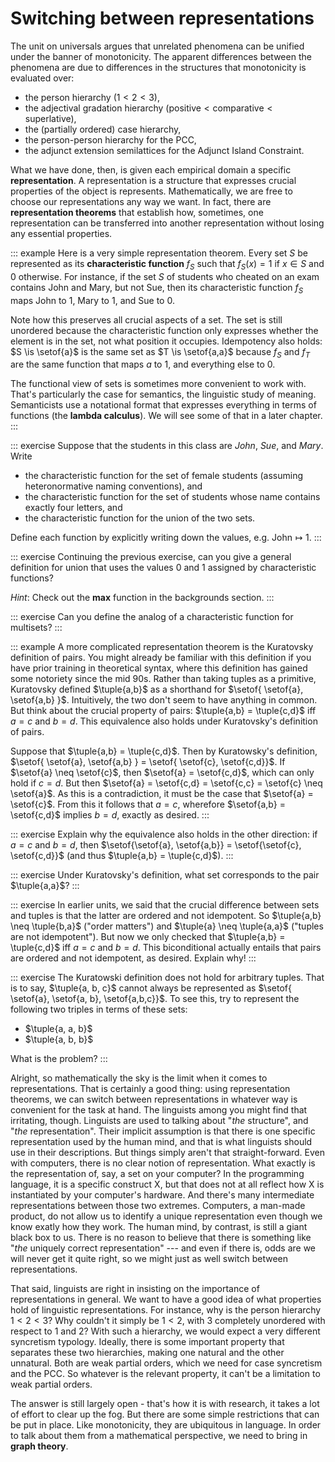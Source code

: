 # Switching between representations

The unit on universals argues that unrelated phenomena can be unified under the banner of monotonicity.
The apparent differences between the phenomena are due to differences in the structures that monotonicity is evaluated over:

- the person hierarchy ($1 < 2 < 3$),
- the adjectival gradation hierarchy ($\text{positive} < \text{comparative} < \text{superlative}$),
- the (partially ordered) case hierarchy,
- the person-person hierarchy for the PCC,
- the adjunct extension semilattices for the Adjunct Island Constraint.

What we have done, then, is given each empirical domain a specific **representation**.
A representation is a structure that expresses crucial properties of the object is represents.
Mathematically, we are free to choose our representations any way we want.
In fact, there are **representation theorems** that establish how, sometimes, one representation can be transferred into another representation without losing any essential properties.

::: example
Here is a very simple representation theorem.
Every set $S$ be represented as its **characteristic function** $f_S$ such that $f_S(x) = 1$ if $x \in S$ and $0$ otherwise.
For instance, if the set $S$ of students who cheated on an exam contains John and Mary, but not Sue, then its characteristic function $f_S$ maps John to $1$, Mary to $1$, and Sue to $0$.

Note how this preserves all crucial aspects of a set.
The set is still unordered because the characteristic function only expresses whether the element is in the set, not what position it occupies.
Idempotency also holds: $S \is \setof{a}$ is the same set as $T \is \setof{a,a}$ because $f_S$ and $f_T$ are the same function that maps $a$ to $1$, and everything else to $0$.

The functional view of sets is sometimes more convenient to work with.
That's particularly the case for semantics, the linguistic study of meaning.
Semanticists use a notational format that expresses everything in terms of functions (the **lambda calculus**).
We will see some of that in a later chapter.
:::

::: exercise
Suppose that the students in this class are
*John*,
*Sue*, and
*Mary*.
Write

- the characteristic function for the set of female students (assuming heteronormative naming conventions), and 
- the characteristic function for the set of students whose name contains exactly four letters, and
- the characteristic function for the union of the two sets.

Define each function by explicitly writing down the values, e.g. $\text{John} \mapsto 1$.
:::

::: exercise
Continuing the previous exercise, can you give a general definition for union that uses the values 0 and 1 assigned by characteristic functions?

*Hint*: Check out the **max** function in the backgrounds section.
:::

::: exercise
Can you define the analog of a characteristic function for multisets?
:::

::: example
A more complicated representation theorem is the Kuratovsky definition of pairs.
You might already be familiar with this definition if you have prior training in theoretical syntax, where this definition has gained some notoriety since the mid 90s.
Rather than taking tuples as a primitive, Kuratovsky defined $\tuple{a,b}$ as a shorthand for $\setof{ \setof{a}, \setof{a,b} }$.
Intuitively, the two don't seem to have anything in common.
But think about the crucial property of pairs: $\tuple{a,b} = \tuple{c,d}$ iff $a = c$ and $b = d$.
This equivalence also holds under Kuratovsky's definition of pairs.


Suppose that $\tuple{a,b} = \tuple{c,d}$.
Then by Kuratowsky's definition, $\setof{ \setof{a}, \setof{a,b} } = \setof{ \setof{c}, \setof{c,d}}$.
If $\setof{a} \neq \setof{c}$, then $\setof{a} = \setof{c,d}$, which can only hold if $c = d$.
But then $\setof{a} = \setof{c,d} = \setof{c,c} = \setof{c} \neq \setof{a}$.
As this is a contradiction, it must be the case that $\setof{a} = \setof{c}$.
From this it follows that $a = c$, wherefore $\setof{a,b} = \setof{c,d}$ implies $b = d$, exactly as desired.
:::

::: exercise
Explain why the equivalence also holds in the other direction: if $a = c$ and $b = d$, then $\setof{\setof{a}, \setof{a,b}} = \setof{\setof{c}, \setof{c,d}}$ (and thus $\tuple{a,b} = \tuple{c,d}$).
:::

::: exercise
Under Kuratovsky's definition, what set corresponds to the pair $\tuple{a,a}$?
:::

::: exercise
In earlier units, we said that the crucial difference between sets and tuples is that the latter are ordered and not idempotent.
So $\tuple{a,b} \neq \tuple{b,a}$ ("order matters") and $\tuple{a} \neq \tuple{a,a}$ ("tuples are not idempotent").
But now we only checked that $\tuple{a,b} = \tuple{c,d}$ iff $a = c$ and $b = d$.
This biconditional actually entails that pairs are ordered and not idempotent, as desired.
Explain why!
:::

::: exercise
The Kuratowski definition does not hold for arbitrary tuples.
That is to say, $\tuple{a, b, c}$ cannot always be represented as $\setof{ \setof{a}, \setof{a, b}, \setof{a,b,c}}$.
To see this, try to represent the following two triples in terms of these sets:


- $\tuple{a, a, b}$
- $\tuple{a, b, b}$


What is the problem?
:::

Alright, so mathematically the sky is the limit when it comes to representations.
That is certainly a good thing: using representation theorems, we can switch between representations in whatever way is convenient for the task at hand.
The linguists among you might find that irritating, though.
Linguists are used to talking about "*the* structure", and "*the* representation".
Their implicit assumption is that there is one specific representation used by the human mind, and that is what linguists should use in their descriptions.
But things simply aren't that straight-forward.
Even with computers, there is no clear notion of representation.
What exactly is the representation of, say, a set on your computer?
In the programming language, it is a specific construct X, but that does not at all reflect how X is instantiated by your computer's hardware.
And there's many intermediate representations between those two extremes.
Computers, a man-made product, do not allow us to identify a unique representation even though we know exatly how they work.
The human mind, by contrast, is still a giant black box to us.
There is no reason to believe that there is something like "*the* uniquely correct representation" --- and even if there is, odds are we will never get it quite right, so we might just as well switch between representations.

That said, linguists are right in insisting on the importance of representations in general.
We want to have a good idea of what properties hold of linguistic representations.
For instance, why is the person hierarchy $1 < 2 < 3$?
Why couldn't it simply be $1 < 2$, with $3$ completely unordered with respect to $1$ and $2$?
With such a hierarchy, we would expect a very different syncretism typology.
Ideally, there is some important property that separates these two hierarchies, making one natural and the other unnatural.
Both are weak partial orders, which we need for case syncretism and the PCC.
So whatever is the relevant property, it can't be a limitation to weak partial orders.

The answer is still largely open - that's how it is with research, it takes a lot of effort to clear up the fog.
But there are some simple restrictions that can be put in place.
Like monotonicity, they are ubiquitous in language.
In order to talk about them from a mathematical perspective, we need to bring in **graph theory**.
